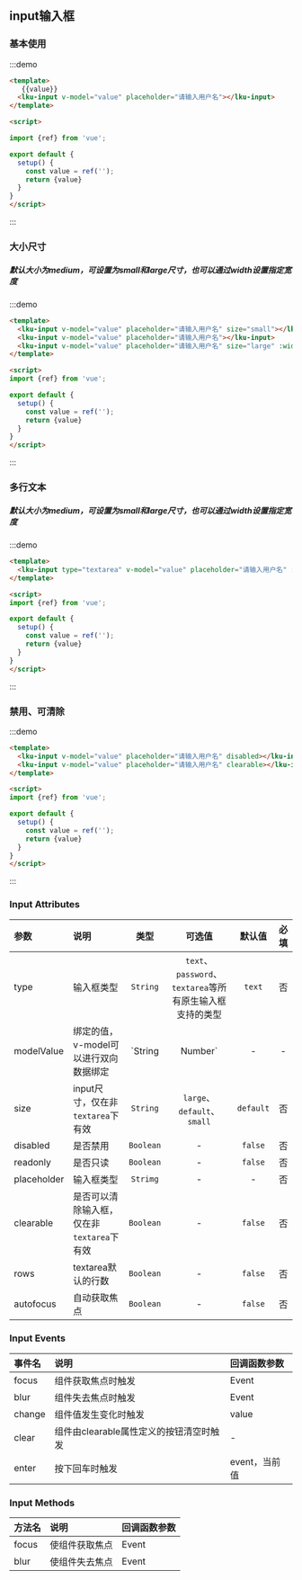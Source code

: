 ## input输入框
### 基本使用
:::demo
```html
<template>
   {{value}}
  <lku-input v-model="value" placeholder="请输入用户名"></lku-input>
</template>

<script>

import {ref} from 'vue';

export default {
  setup() {
    const value = ref('');
    return {value}
  }
}
</script>
```
:::


### 大小尺寸
##### 默认大小为medium，可设置为small和large尺寸，也可以通过width设置指定宽度
:::demo
```html
<template>
  <lku-input v-model="value" placeholder="请输入用户名" size="small"></lku-input>
  <lku-input v-model="value" placeholder="请输入用户名"></lku-input>
  <lku-input v-model="value" placeholder="请输入用户名" size="large" :width="300"></lku-input>
</template>

<script>
import {ref} from 'vue';

export default {
  setup() {
    const value = ref('');
    return {value}
  }
}
</script>
```
:::


### 多行文本
##### 默认大小为medium，可设置为small和large尺寸，也可以通过width设置指定宽度
:::demo
```html
<template>
  <lku-input type="textarea" v-model="value" placeholder="请输入用户名" :rows="6" :width="300"></lku-input>
</template>

<script>
import {ref} from 'vue';

export default {
  setup() {
    const value = ref('');
    return {value}
  }
}
</script>
```
:::

### 禁用、可清除
:::demo
```html
<template>
  <lku-input v-model="value" placeholder="请输入用户名" disabled></lku-input>
  <lku-input v-model="value" placeholder="请输入用户名" clearable></lku-input>
</template>

<script>
import {ref} from 'vue';

export default {
  setup() {
    const value = ref('');
    return {value}
  }
}
</script>
```
:::

### Input Attributes
| 参数           | 说明                                       |       类型        |                          可选值                          |  默认值   | 必填  |
| :------------- | :----------------------------------------- | :---------------: | :------------------------------------------------------: | :-------: | :---: |
| type           | 输入框类型                                 |     `String`      | `text`、`password`、`textarea`等所有原生输入框支持的类型 |  `text`   |  否   |
| modelValue | 绑定的值，v-model可以进行双向数据绑定      | `String | Number` |                            -                             |     -     |   -   |
| size           | input尺寸，仅在非`textarea`下有效          |     `String`      |               `large`、`default`、`small`                | `default` |  否   |
| disabled       | 是否禁用                                   |     `Boolean`     |                            -                             |  `false`  |  否   |
| readonly       | 是否只读                                   |     `Boolean`     |                            -                             |  `false`  |  否   |
| placeholder    | 输入框类型                                 |     `Strimg`      |                            -                             |     -     |  否   |
| clearable      | 是否可以清除输入框，仅在非`textarea`下有效 |     `Boolean`     |                            -                             |  `false`  |  否   |                     -                             |  `false`  |  否   |
| rows           | textarea默认的行数                         |     `Boolean`     |                            -                             |  `false`  |  否   |
| autofocus      | 自动获取焦点                               |     `Boolean`     |                            -                             |  `false`  |  否   |

### Input Events
| 事件名 | 说明                                    | 回调函数参数  |
| :----- | :-------------------------------------- | :------------ |
| focus  | 组件获取焦点时触发                      | Event         |
| blur   | 组件失去焦点时触发                      | Event         |
| change | 组件值发生变化时触发                    | value         |
| clear  | 组件由clearable属性定义的按钮清空时触发 | -             |
| enter  | 按下回车时触发                          | event，当前值 |


### Input Methods
| 方法名 | 说明           | 回调函数参数 |
| :----- | :------------- | :----------- |
| focus  | 使组件获取焦点 | Event        |
| blur   | 使组件失去焦点 | Event        |

